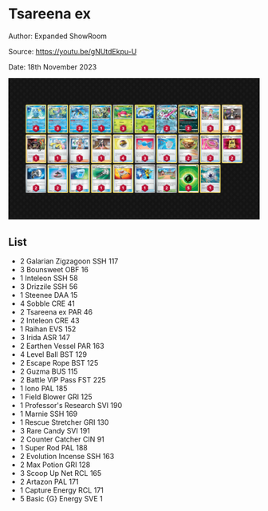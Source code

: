 # Tsareena ex

Author: Expanded ShowRoom

Source: <https://youtu.be/gNUtdEkpu-U>

Date:  18th November 2023

![decklist](../../images/PAR/Tsareena%20ex/1-%20Tsareena%20ex.png)

## List

* 2 Galarian Zigzagoon SSH 117
* 3 Bounsweet OBF 16
* 1 Inteleon SSH 58
* 3 Drizzile SSH 56
* 1 Steenee DAA 15
* 4 Sobble CRE 41
* 2 Tsareena ex PAR 46
* 2 Inteleon CRE 43
* 1 Raihan EVS 152
* 3 Irida ASR 147
* 2 Earthen Vessel PAR 163
* 4 Level Ball BST 129
* 2 Escape Rope BST 125
* 2 Guzma BUS 115
* 2 Battle VIP Pass FST 225
* 1 Iono PAL 185
* 1 Field Blower GRI 125
* 1 Professor's Research SVI 190
* 1 Marnie SSH 169
* 1 Rescue Stretcher GRI 130
* 3 Rare Candy SVI 191
* 2 Counter Catcher CIN 91
* 1 Super Rod PAL 188
* 2 Evolution Incense SSH 163
* 2 Max Potion GRI 128
* 3 Scoop Up Net RCL 165
* 2 Artazon PAL 171
* 1 Capture Energy RCL 171
* 5 Basic {G} Energy SVE 1

